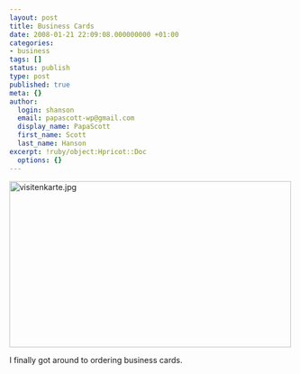 ```yaml
---
layout: post
title: Business Cards
date: 2008-01-21 22:09:08.000000000 +01:00
categories:
- business
tags: []
status: publish
type: post
published: true
meta: {}
author:
  login: shanson
  email: papascott-wp@gmail.com
  display_name: PapaScott
  first_name: Scott
  last_name: Hanson
excerpt: !ruby/object:Hpricot::Doc
  options: {}
---
```

<p><img src="http://www.papascott.de/wordpress/wp-content/uploads/2008/01/visitenkarte.jpg" alt="visitenkarte.jpg" border="0" width="500" height="295" /></p>
<p>I finally got around to ordering business cards.</p>

